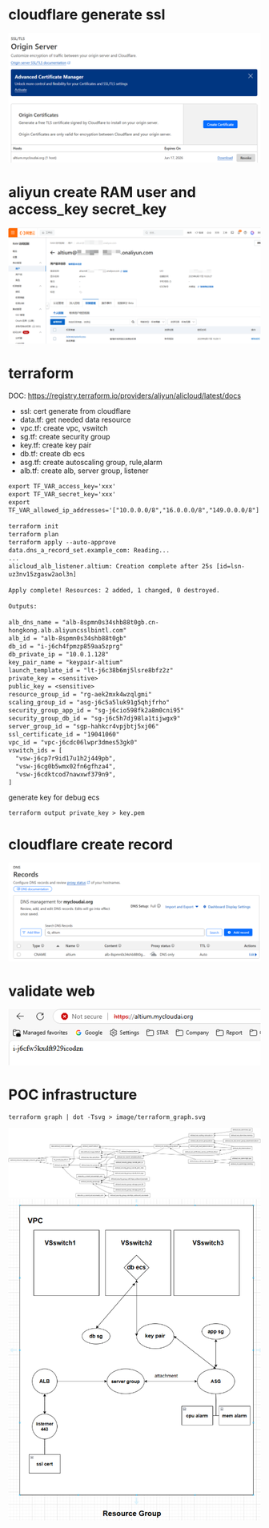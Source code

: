 # cloudflare generate ssl
<img alt="Alt text" src="image/cloudflare_ssl.png" />

# aliyun create RAM user and access_key secret_key
<img alt="Alt text" src="image/aliyun_ram.png" />


# terraform
DOC: https://registry.terraform.io/providers/aliyun/alicloud/latest/docs

- ssl: cert generate from cloudflare
- data.tf: get needed data resource
- vpc.tf: create vpc, vswitch
- sg.tf: create security group
- key.tf: create key pair
- db.tf: create db ecs
- asg.tf: create autoscaling group, rule,alarm
- alb.tf: create alb, server group, listener

```
export TF_VAR_access_key='xxx'
export TF_VAR_secret_key='xxx'
export TF_VAR_allowed_ip_addresses='["10.0.0.0/8","16.0.0.0/8","149.0.0.0/8"]'

terraform init
terraform plan
terraform apply --auto-approve
data.dns_a_record_set.example_com: Reading...
...
alicloud_alb_listener.altium: Creation complete after 25s [id=lsn-uz3nv15zgasw2aol3n]

Apply complete! Resources: 2 added, 1 changed, 0 destroyed.

Outputs:

alb_dns_name = "alb-8spmn0s34shb88t0gb.cn-hongkong.alb.aliyuncsslbintl.com"
alb_id = "alb-8spmn0s34shb88t0gb"
db_id = "i-j6ch4fpmzp859aa5zprg"
db_private_ip = "10.0.1.128"
key_pair_name = "keypair-altium"
launch_template_id = "lt-j6c38b6mj5lsre8bfz2z"
private_key = <sensitive>
public_key = <sensitive>
resource_group_id = "rg-aek2mxk4wzqlgmi"
scaling_group_id = "asg-j6c5a5luk91g5qhjfrho"
security_group_app_id = "sg-j6cio598fk2a8m0cni95"
security_group_db_id = "sg-j6c5h7dj98la1tijwgx9"
server_group_id = "sgp-hahkcr4vpjbtj5xj06"
ssl_certificate_id = "19041060"
vpc_id = "vpc-j6cdc06lwpr3dmes53gk0"
vswitch_ids = [
  "vsw-j6cp7r9id17u1h2j449pb",
  "vsw-j6cg0b5wmx02fn6gfhza4",
  "vsw-j6cdktcod7nawxwf379n9",
]
```

generate key for debug ecs
```
terraform output private_key > key.pem
```

# cloudflare create record
<img alt="Alt text" src="image/cloudflare_record.png" />

# validate web
<img alt="Alt text" src="image/web_dns.png" />

# POC infrastructure
```
terraform graph | dot -Tsvg > image/terraform_graph.svg
```
<img alt="Alt text" src="image/terraform_graph.svg" />
<img alt="Alt text" src="image/poc.png" />

